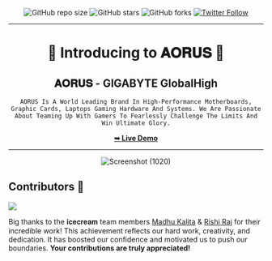 <div align="center">

![GitHub repo size](https://img.shields.io/github/repo-size/codeaashu/AORUS-ReimagineRound1)
  ![GitHub stars](https://img.shields.io/github/stars/codeaashu/AORUS-ReimagineRound1?style=social)
  ![GitHub forks](https://img.shields.io/github/forks/codeaashu/AORUS-ReimagineRound1?style=social)
[![Twitter Follow](https://img.shields.io/twitter/follow/warrior_aashuu?style=social)](https://twitter.com/intent/follow?screen_name=warrior_aashuu)
<hr>
  <h1 align="center">🌟 Introducing to 𝐀𝐎𝐑𝐔𝐒 🌟</h1>

  <h2 align="center">𝐀𝐎𝐑𝐔𝐒 - GIGABYTE GlobalHigh</h2>

`AORUS Is A World Leading Brand In High-Performance Motherboards, Graphic Cards, Laptops Gaming Hardware And Systems. We Are Passionate About Teaming Up With Gamers To Fearlessly Challenge The Limits And Win Ultimate Glory.`

  <a href="https://aorus-reimagine.vercel.app/"><strong>➥ Live Demo</strong></a>

</div> <hr>
<div align="center">

 ![Screenshot (1020)](https://github.com/user-attachments/assets/f43faa5b-371c-4b9e-9711-12185fdfe90b)


</div>

<a id="contributors"></a>

## Contributors 🤝

<a href="https://github.com/codeaashu/Landing-Pages-Collection/graphs/contributors">
  <img src="https://contrib.rocks/image?repo=codeaashu/Landing-Pages-Collection" />
</a>

Big thanks to the 𝐢𝐜𝐞𝐜𝐫𝐞𝐚𝐦 team members <a href="https://github.com/madhukalita">Madhu Kalita</a> & <a href="https://github.com/rishuu-12">Rishi Raj</a> for their incredible work! This achievement reflects our hard work, creativity, and dedication. It has boosted our confidence and motivated us to push our boundaries. **Your contributions are truly appreciated!**
